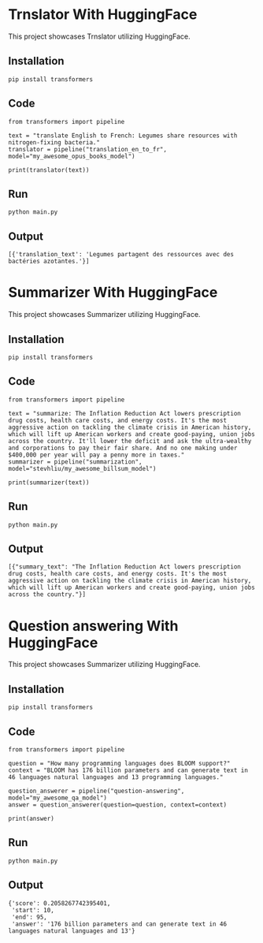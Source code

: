 # Trnslator With HuggingFace

This project showcases Trnslator utilizing HuggingFace.

## Installation

```copy
pip install transformers
```

## Code

```copy
from transformers import pipeline

text = "translate English to French: Legumes share resources with nitrogen-fixing bacteria."
translator = pipeline("translation_en_to_fr", model="my_awesome_opus_books_model")

print(translator(text))
```
## Run

```copy
python main.py
```
## Output

```copy
[{'translation_text': 'Legumes partagent des ressources avec des bactéries azotantes.'}]
```

# Summarizer With HuggingFace

This project showcases Summarizer utilizing HuggingFace.

## Installation

```copy
pip install transformers
```

## Code

```copy
from transformers import pipeline

text = "summarize: The Inflation Reduction Act lowers prescription drug costs, health care costs, and energy costs. It's the most aggressive action on tackling the climate crisis in American history, which will lift up American workers and create good-paying, union jobs across the country. It'll lower the deficit and ask the ultra-wealthy and corporations to pay their fair share. And no one making under $400,000 per year will pay a penny more in taxes."
summarizer = pipeline("summarization", model="stevhliu/my_awesome_billsum_model")

print(summarizer(text))
```
## Run

```copy
python main.py
```
## Output

```copy
[{"summary_text": "The Inflation Reduction Act lowers prescription drug costs, health care costs, and energy costs. It's the most aggressive action on tackling the climate crisis in American history, which will lift up American workers and create good-paying, union jobs across the country."}]
```


# Question answering With HuggingFace

This project showcases Summarizer utilizing HuggingFace.

## Installation

```copy
pip install transformers
```

## Code

```copy
from transformers import pipeline

question = "How many programming languages does BLOOM support?"
context = "BLOOM has 176 billion parameters and can generate text in 46 languages natural languages and 13 programming languages."

question_answerer = pipeline("question-answering", model="my_awesome_qa_model")
answer = question_answerer(question=question, context=context)

print(answer)
```
## Run

```copy
python main.py
```
## Output

```copy
{'score': 0.2058267742395401,
 'start': 10,
 'end': 95,
 'answer': '176 billion parameters and can generate text in 46 languages natural languages and 13'}
 ```
